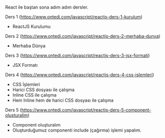 React ile baştan sona adım adım dersler.

Ders 1 (https://www.ontedi.com/javascript/reactjs-ders-1-kurulum)
- ReactJS Kurulumu

Ders 2 (https://www.ontedi.com/javascript/reactjs-ders-2-merhaba-dunya)
- Merhaba Dünya

Ders 3 (https://www.ontedi.com/javascript/reactjs-ders-3-jsx-formati)
- JSX Formatı

Ders 4 (https://www.ontedi.com/javascript/reactjs-ders-4-css-islemleri)
- CSS İşlemleri
- Harici CSS dosyası ile çalışma
- Inline CSS ile çalışma
- Hem Inline hem de harici CSS dosyası ile çalışma

Ders 5 (https://www.ontedi.com/javascript/reactjs-ders-5-component-olusturalim)
- Component oluşturalım
- Oluşturduğumuz componenti include (çağırma) işlemi yapalım.
